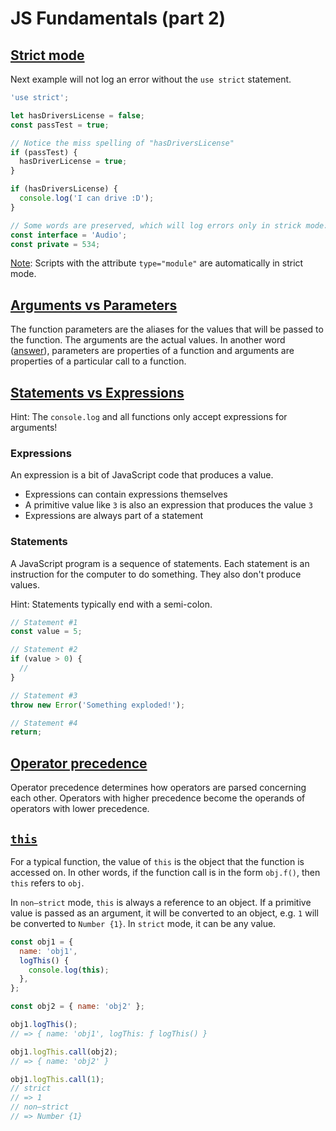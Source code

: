 # JS Fundamentals (part 2)

## [Strict mode](https://developer.mozilla.org/en-US/docs/Web/JavaScript/Reference/Strict_mode)

Next example will not log an error without the `use strict` statement.

```js
'use strict';

let hasDriversLicense = false;
const passTest = true;

// Notice the miss spelling of "hasDriversLicense"
if (passTest) {
  hasDriverLicense = true;
}

if (hasDriversLicense) {
  console.log('I can drive :D');
}

// Some words are preserved, which will log errors only in strick mode:
const interface = 'Audio';
const private = 534;
```

[Note](https://developer.mozilla.org/en-US/docs/Web/JavaScript/Reference/Strict_mode#strict_mode_for_modules): Scripts with the attribute `type="module"` are automatically in strict mode.

## [Arguments vs Parameters](https://stackoverflow.com/a/12874546)

The function parameters are the aliases for the values that will be passed to the function. The arguments are the actual values. In another word ([answer](https://stackoverflow.com/a/12874589)), parameters are properties of a function and arguments are properties of a particular call to a function.

## [Statements vs Expressions](https://www.joshwcomeau.com/javascript/statements-vs-expressions/)

Hint: The `console.log` and all functions only accept expressions for arguments!

### Expressions

An expression is a bit of JavaScript code that produces a value.

- Expressions can contain expressions themselves
- A primitive value like `3` is also an expression that produces the value `3`
- Expressions are always part of a statement

### Statements

A JavaScript program is a sequence of statements. Each statement is an instruction for the computer to do something. They also don't produce values.

Hint: Statements typically end with a semi-colon.

```js
// Statement #1
const value = 5;

// Statement #2
if (value > 0) {
  //
}

// Statement #3
throw new Error('Something exploded!');

// Statement #4
return;
```

## [Operator precedence](https://developer.mozilla.org/en-US/docs/Web/JavaScript/Reference/Operators/Operator_precedence)

Operator precedence determines how operators are parsed concerning each other. Operators with higher precedence become the operands of operators with lower precedence.

## [`this`](https://developer.mozilla.org/en-US/docs/Web/JavaScript/Reference/Operators/this)

For a typical function, the value of `this` is the object that the function is accessed on. In other words, if the function call is in the form `obj.f()`, then `this` refers to `obj`.

In `non–strict` mode, `this` is always a reference to an object. If a primitive value is passed as an argument, it will be converted to an object, e.g. `1` will be converted to `Number {1}`. In `strict` mode, it can be any value.

```js
const obj1 = {
  name: 'obj1',
  logThis() {
    console.log(this);
  },
};

const obj2 = { name: 'obj2' };

obj1.logThis();
// => { name: 'obj1', logThis: ƒ logThis() }

obj1.logThis.call(obj2);
// => { name: 'obj2' }

obj1.logThis.call(1);
// strict
// => 1
// non–strict
// => Number {1}
```
